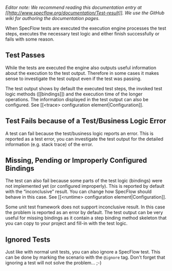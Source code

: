 _Editor note: We recommend reading this documentation entry at [[http://www.specflow.org/documentation/Test-result]]. We use the GitHub wiki for authoring the documentation pages._

When SpecFlow tests are executed the execution engine processes the test steps, executes the necessary test logic and either finish successfully or fails with some reason. 

## Test Passes
While the tests are executed the engine also outputs useful information about the execution to the test output. Therefore in some cases it makes sense to investigate the test output even if the test was passing. 

The test output shows by default the executed test steps, the invoked test logic methods ([[bindings]]) and the execution time of the longer operations. The information displayed in the test output can also be configured. See [[&lt;trace&gt; configuration element|Configuration]].

## Test Fails because of a Test/Business Logic Error
A test can fail because the test/business logic reports an error. This is reported as a test error, you can investigate the test output for the detailed information (e.g. stack trace) of the error.

## Missing, Pending or Improperly Configured Bindings
The test can also fail because some parts of the test logic (bindings) were not implemented yet (or configured improperly). This is reported by default with the “inconclusive” result. You can change how SpecFlow should behave in this case. See [[&lt;runtime&gt; configuration element|Configuration]].

Some unit test framework does not support inconclusive result. In this case the problem is reported as an error by default.
The test output can be very useful for missing bindings as it contain a step binding method skeleton that you can copy to your project and fill-in with the test logic.

## Ignored Tests
Just like with normal unit tests, you can also ignore a SpecFlow test. This can be done by marking the scenario with the `@ignore` tag. Don't forget that ignoring a test will not solve the problem... ;-)

